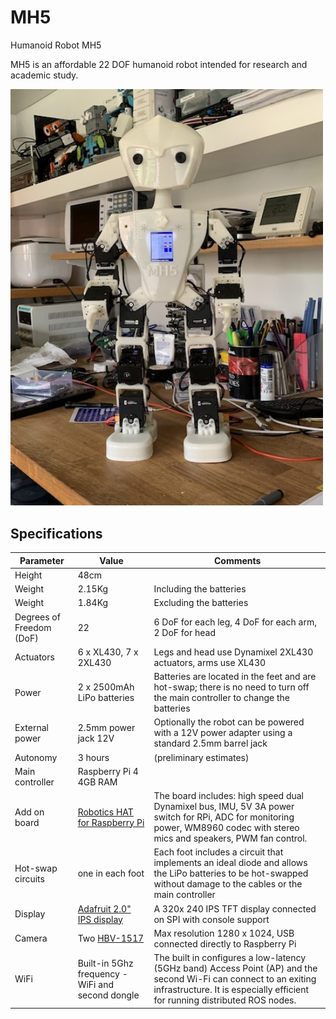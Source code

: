 # MH5

Humanoid Robot MH5

MH5 is an affordable 22 DOF humanoid robot intended for research and academic study.

<img src="./img/IMG_3766_small.jpg?raw=true" width="500px">

## Specifications

Parameter | Value | Comments
----------|-------|----------
Height                   | 48cm |
Weight                   | 2.15Kg | Including the batteries
Weight                   | 1.84Kg | Excluding the batteries 
Degrees of Freedom (DoF) | 22 | 6 DoF for each leg, 4 DoF for each arm, 2 DoF for head
Actuators                | 6 x XL430, 7 x  2XL430 | Legs and head use Dynamixel 2XL430 actuators, arms use XL430
Power                    | 2 x 2500mAh LiPo batteries | Batteries are located in the feet and are hot-swap; there is no need to turn off the main controller to change the batteries
External power           | 2.5mm power jack 12V       | Optionally the robot can be powered with a 12V power adapter using a standard 2.5mm barrel jack
Autonomy                 | 3 hours | (preliminary estimates)
Main controller          | Raspberry Pi 4 4GB RAM
Add on board             | [Robotics HAT for Raspberry Pi](https://github.com/sonelu/SPR2005) | The board includes: high speed dual Dynamixel bus, IMU, 5V 3A power switch for RPi, ADC for monitoring power, WM8960 codec with stereo mics and speakers, PWM fan control.
Hot-swap circuits        | one in each foot | Each foot includes a circuit that implements an ideal diode and allows the LiPo batteries to be hot-swapped without damage to the cables or the main controller
Display                  | [Adafruit 2.0" IPS display](https://www.adafruit.com/product/4311) | A 320x 240 IPS TFT display connected on SPI with console support
Camera                   | Two [HBV-1517](https://www.amazon.co.uk/Camera-Module-HBV-1517-Wide-Angle-Install/dp/B07V9H7Z49) | Max resolution 1280 x 1024, USB connected directly to Raspberry Pi
WiFi                     | Built-in 5Ghz frequency -WiFi and second dongle | The built in configures a low-latency (5GHz band) Access Point (AP) and the second Wi-Fi can connect to an exiting infrastructure. It is especially efficient for running distributed ROS nodes.
